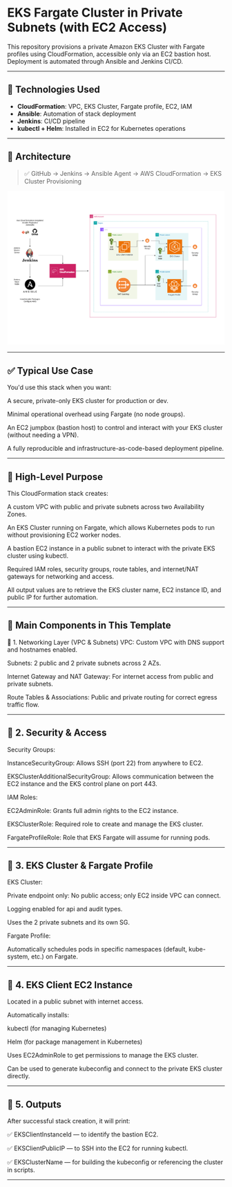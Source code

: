 # EKS Fargate Cluster in Private Subnets (with EC2 Access)

This repository provisions a private Amazon EKS Cluster with Fargate profiles using CloudFormation, accessible only via an EC2 bastion host. Deployment is automated through Ansible and Jenkins CI/CD.

---

## 🔧 Technologies Used

- **CloudFormation**: VPC, EKS Cluster, Fargate profile, EC2, IAM
- **Ansible**: Automation of stack deployment
- **Jenkins**: CI/CD pipeline
- **kubectl + Helm**: Installed in EC2 for Kubernetes operations

---


## 🧱 Architecture

> ✅ GitHub → Jenkins → Ansible Agent → AWS CloudFormation → EKS Cluster Provisioning

![EKS Architecture](Arch-Diagram.drawio.png)

---

## ✅ Typical Use Case
You'd use this stack when you want:

A secure, private-only EKS cluster for production or dev.

Minimal operational overhead using Fargate (no node groups).

An EC2 jumpbox (bastion host) to control and interact with your EKS cluster (without needing a VPN).

A fully reproducible and infrastructure-as-code-based deployment pipeline.

---

## 📘 High-Level Purpose
This CloudFormation stack creates:

A custom VPC with public and private subnets across two Availability Zones.

An EKS Cluster running on Fargate, which allows Kubernetes pods to run without provisioning EC2 worker nodes.

A bastion EC2 instance in a public subnet to interact with the private EKS cluster using kubectl.

Required IAM roles, security groups, route tables, and internet/NAT gateways for networking and access.

All output values are to retrieve the EKS cluster name, EC2 instance ID, and public IP for further automation.

---

## 🧱 Main Components in This Template
🔹 1. Networking Layer (VPC & Subnets)
VPC: Custom VPC with DNS support and hostnames enabled.

Subnets: 2 public and 2 private subnets across 2 AZs.

Internet Gateway and NAT Gateway: For internet access from public and private subnets.

Route Tables & Associations: Public and private routing for correct egress traffic flow.

---

## 🔹 2. Security & Access
Security Groups:

InstanceSecurityGroup: Allows SSH (port 22) from anywhere to EC2.

EKSClusterAdditionalSecurityGroup: Allows communication between the EC2 instance and the EKS control plane on port 443.

IAM Roles:

EC2AdminRole: Grants full admin rights to the EC2 instance.

EKSClusterRole: Required role to create and manage the EKS cluster.

FargateProfileRole: Role that EKS Fargate will assume for running pods.

---

## 🔹 3. EKS Cluster & Fargate Profile
EKS Cluster:

Private endpoint only: No public access; only EC2 inside VPC can connect.

Logging enabled for api and audit types.

Uses the 2 private subnets and its own SG.

Fargate Profile:

Automatically schedules pods in specific namespaces (default, kube-system, etc.) on Fargate.

---

## 🔹 4. EKS Client EC2 Instance
Located in a public subnet with internet access.

Automatically installs:

kubectl (for managing Kubernetes)

Helm (for package management in Kubernetes)

Uses EC2AdminRole to get permissions to manage the EKS cluster.

Can be used to generate kubeconfig and connect to the private EKS cluster directly.

---

## 🔹 5. Outputs
After successful stack creation, it will print:

✅ EKSClientInstanceId — to identify the bastion EC2.

✅ EKSClientPublicIP — to SSH into the EC2 for running kubectl.

✅ EKSClusterName — for building the kubeconfig or referencing the cluster in scripts.

---
